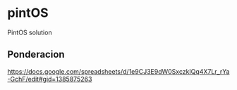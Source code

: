 # pintOS
PintOS solution

## Ponderacion
https://docs.google.com/spreadsheets/d/1e9CJ3E9dW0SxczkIQq4X7Lr_rYa-GchF/edit#gid=1385875263

